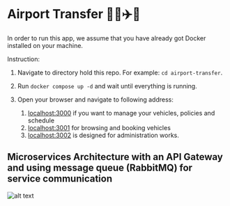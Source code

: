 # Airport Transfer 🚃🚗✈️🚄

In order to run this app, we assume that you have already got Docker installed on your machine.

Instruction:

1. Navigate to directory hold this repo. For example: `cd airport-transfer`.

2. Run `docker compose up -d` and wait until everything is running.

3. Open your browser and navigate to following address:
    1. [localhost:3000](http://localhost:3000) if you want to manage your vehicles, policies and schedule
    2. [localhost:3001](http://localhost:3001) for browsing and booking vehicles
    3. [localhost:3002](http://localhost:3002) is designed for administration works.

## Microservices Architecture with an API Gateway and using message queue (RabbitMQ) for service communication

![alt text](https://github.com/ptanlam/airport-transfer/blob/master/assets/Architecture.png)
